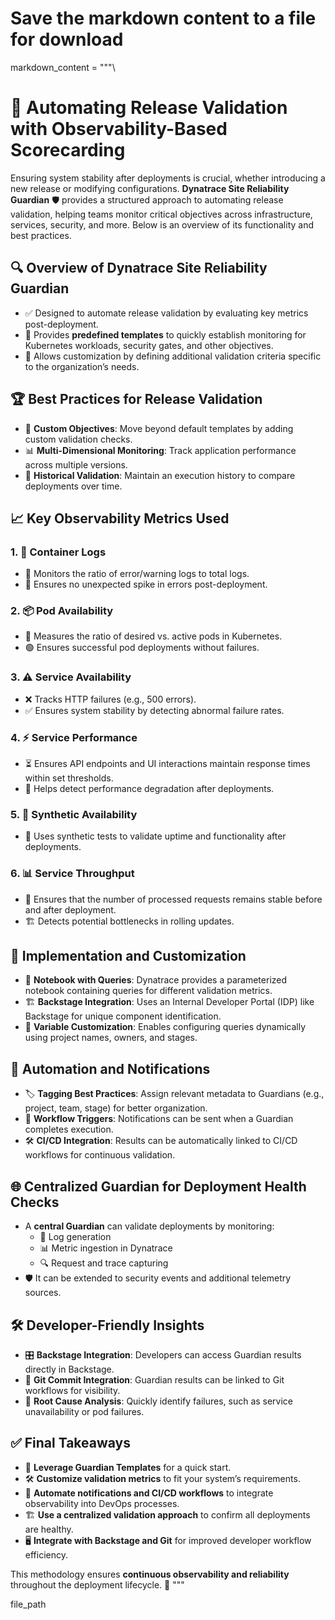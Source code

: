 # Save the markdown content to a file for download

markdown_content = """\
# 🚀 Automating Release Validation with Observability-Based Scorecarding

Ensuring system stability after deployments is crucial, whether introducing a new release or modifying configurations. **Dynatrace Site Reliability Guardian** 🛡️ provides a structured approach to automating release validation, helping teams monitor critical objectives across infrastructure, services, security, and more. Below is an overview of its functionality and best practices.

## 🔍 Overview of Dynatrace Site Reliability Guardian
- ✅ Designed to automate release validation by evaluating key metrics post-deployment.
- 🎯 Provides **predefined templates** to quickly establish monitoring for Kubernetes workloads, security gates, and other objectives.
- 🔧 Allows customization by defining additional validation criteria specific to the organization’s needs.

## 🏆 Best Practices for Release Validation
- 📌 **Custom Objectives**: Move beyond default templates by adding custom validation checks.
- 📊 **Multi-Dimensional Monitoring**: Track application performance across multiple versions.
- 📅 **Historical Validation**: Maintain an execution history to compare deployments over time.

## 📈 Key Observability Metrics Used
### 1. **📄 Container Logs**
   - 📝 Monitors the ratio of error/warning logs to total logs.
   - 🚨 Ensures no unexpected spike in errors post-deployment.

### 2. **📦 Pod Availability**
   - 🔄 Measures the ratio of desired vs. active pods in Kubernetes.
   - 🟢 Ensures successful pod deployments without failures.

### 3. **⚠️ Service Availability**
   - ❌ Tracks HTTP failures (e.g., 500 errors).
   - ✅ Ensures system stability by detecting abnormal failure rates.

### 4. **⚡ Service Performance**
   - ⏳ Ensures API endpoints and UI interactions maintain response times within set thresholds.
   - 🚀 Helps detect performance degradation after deployments.

### 5. **🔬 Synthetic Availability**
   - 🤖 Uses synthetic tests to validate uptime and functionality after deployments.

### 6. **📊 Service Throughput**
   - 🔁 Ensures that the number of processed requests remains stable before and after deployment.
   - 🏗️ Detects potential bottlenecks in rolling updates.

## 🔧 Implementation and Customization
- 📜 **Notebook with Queries**: Dynatrace provides a parameterized notebook containing queries for different validation metrics.
- 🏗️ **Backstage Integration**: Uses an Internal Developer Portal (IDP) like Backstage for unique component identification.
- 🔀 **Variable Customization**: Enables configuring queries dynamically using project names, owners, and stages.

## 🔔 Automation and Notifications
- 🏷️ **Tagging Best Practices**: Assign relevant metadata to Guardians (e.g., project, team, stage) for better organization.
- 🔄 **Workflow Triggers**: Notifications can be sent when a Guardian completes execution.
- 🛠️ **CI/CD Integration**: Results can be automatically linked to CI/CD workflows for continuous validation.

## 🌐 Centralized Guardian for Deployment Health Checks
- A **central Guardian** can validate deployments by monitoring:
  - 📑 Log generation
  - 📊 Metric ingestion in Dynatrace
  - 🔍 Request and trace capturing
- 🛡️ It can be extended to security events and additional telemetry sources.

## 🛠️ Developer-Friendly Insights
- 🎛️ **Backstage Integration**: Developers can access Guardian results directly in Backstage.
- 🔗 **Git Commit Integration**: Guardian results can be linked to Git workflows for visibility.
- 🧐 **Root Cause Analysis**: Quickly identify failures, such as service unavailability or pod failures.

## ✅ Final Takeaways
- 🚀 **Leverage Guardian Templates** for a quick start.
- 🛠️ **Customize validation metrics** to fit your system’s requirements.
- 🔄 **Automate notifications and CI/CD workflows** to integrate observability into DevOps processes.
- 🏗️ **Use a centralized validation approach** to confirm all deployments are healthy.
- 🖥️ **Integrate with Backstage and Git** for improved developer workflow efficiency.

This methodology ensures **continuous observability and reliability** throughout the deployment lifecycle. 🎯
"""

file_path
